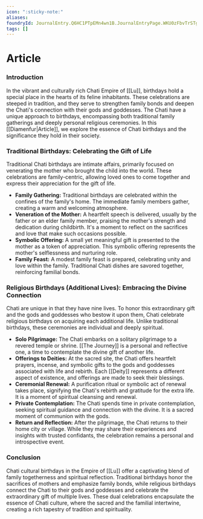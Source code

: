 ```yaml
---
icon: ":sticky-note:"
aliases: 
foundryId: JournalEntry.Q6HC1PTpEMn4wn1B.JournalEntryPage.WKU0zFbvTrSTgh4d
tags: []
---
```


# Article
  
  

### Introduction

In the vibrant and culturally rich Chati Empire of [[Lu]], birthdays hold a special place in the hearts of its feline inhabitants. These celebrations are steeped in tradition, and they serve to strengthen family bonds and deepen the Chati's connection with their gods and goddesses. The Chati have a unique approach to birthdays, encompassing both traditional family gatherings and deeply personal religious ceremonies. In this [[Diamenfur|Article]], we explore the essence of Chati birthdays and the significance they hold in their society.

### Traditional Birthdays: Celebrating the Gift of Life

Traditional Chati birthdays are intimate affairs, primarily focused on venerating the mother who brought the child into the world. These celebrations are family-centric, allowing loved ones to come together and express their appreciation for the gift of life.

*   **Family Gathering:** Traditional birthdays are celebrated within the confines of the family's home. The immediate family members gather, creating a warm and welcoming atmosphere.
*   **Veneration of the Mother:** A heartfelt speech is delivered, usually by the father or an elder family member, praising the mother's strength and dedication during childbirth. It's a moment to reflect on the sacrifices and love that make such occasions possible.
*   **Symbolic Offering:** A small yet meaningful gift is presented to the mother as a token of appreciation. This symbolic offering represents the mother's selflessness and nurturing role.
*   **Family Feast:** A modest family feast is prepared, celebrating unity and love within the family. Traditional Chati dishes are savored together, reinforcing familial bonds.

### Religious Birthdays (Additional Lives): Embracing the Divine Connection

Chati are unique in that they have nine lives. To honor this extraordinary gift and the gods and goddesses who bestow it upon them, Chati celebrate religious birthdays on acquiring each additional life. Unlike traditional birthdays, these ceremonies are individual and deeply spiritual.

*   **Solo Pilgrimage:** The Chati embarks on a solitary pilgrimage to a revered temple or shrine. [[The Journey]] is a personal and reflective one, a time to contemplate the divine gift of another life.
*   **Offerings to Deities:** At the sacred site, the Chati offers heartfelt prayers, incense, and symbolic gifts to the gods and goddesses associated with life and rebirth. Each [[Deity]] represents a different aspect of existence, and offerings are made to seek their blessings.
*   **Ceremonial Renewal:** A purification ritual or symbolic act of renewal takes place, signifying the Chati's rebirth and gratitude for the extra life. It is a moment of spiritual cleansing and renewal.
*   **Private Contemplation:** The Chati spends time in private contemplation, seeking spiritual guidance and connection with the divine. It is a sacred moment of communion with the gods.
*   **Return and Reflection:** After the pilgrimage, the Chati returns to their home city or village. While they may share their experiences and insights with trusted confidants, the celebration remains a personal and introspective event.

### Conclusion

Chati cultural birthdays in the Empire of [[Lu]] offer a captivating blend of family togetherness and spiritual reflection. Traditional birthdays honor the sacrifices of mothers and emphasize family bonds, while religious birthdays connect the Chati to their gods and goddesses and celebrate the extraordinary gift of multiple lives. These dual celebrations encapsulate the essence of Chati culture, where the sacred and the familial intertwine, creating a rich tapestry of tradition and spirituality.